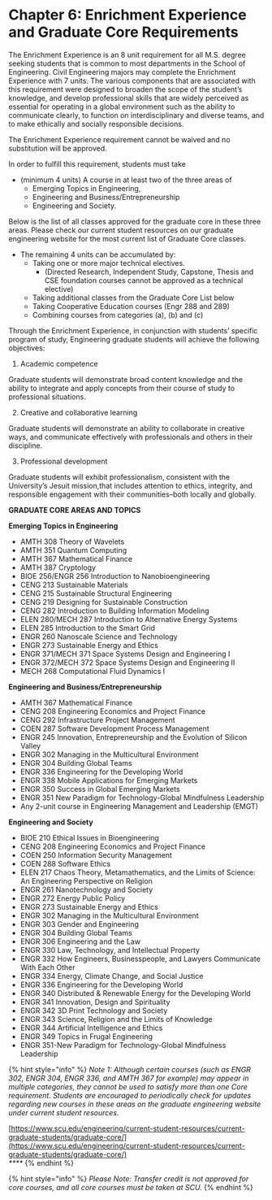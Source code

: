 # Chapter 6: Enrichment Experience and Graduate Core Requirements

The Enrichment Experience is an 8 unit requirement for all M.S. degree seeking students that is common to most departments in the School of Engineering. Civil Engineering majors may complete the Enrichment Experience with 7 units. The various components that are associated with this requirement were designed to broaden the scope of the student’s knowledge, and develop professional skills that are widely perceived as essential for operating in a global environment such as the ability to communicate clearly, to function on interdisciplinary and diverse teams, and to make ethically and socially responsible decisions.

The Enrichment Experience requirement cannot be waived and no substitution will be approved.

In order to fulfill this requirement, students must take

* \(minimum 4 units\) A course in at least two of the three areas of
  * Emerging Topics in Engineering,
  * Engineering and Business/Entrepreneurship
  * Engineering and Society.

Below is the list of all classes approved for the graduate core in these three areas. Please check our current student resources on our graduate engineering website for the most current list of Graduate Core classes.

* The remaining 4 units can be accumulated by:
  * Taking one or more major technical electives.
    * \(Directed Research, Independent Study, Capstone, Thesis and CSE foundation courses cannot be approved as a technical elective\)
  * Taking additional classes from the Graduate Core List below
  * Taking Cooperative Education courses \(Engr 288 and 289\)
  * Combining courses from categories \(a\), \(b\) and \(c\)

Through the Enrichment Experience, in conjunction with students’ specific program of study, Engineering graduate students will achieve the following objectives:

1. Academic competence

Graduate students will demonstrate broad content knowledge and the ability to integrate and apply concepts from their course of study to professional situations.

2. Creative and collaborative learning

Graduate students will demonstrate an ability to collaborate in creative ways, and communicate effectively with professionals and others in their discipline.

3. Professional development

Graduate students will exhibit professionalism, consistent with the University’s Jesuit mission,that includes attention to ethics, integrity, and responsible engagement with their communities–both locally and globally.

**GRADUATE CORE AREAS AND TOPICS**

**Emerging Topics in Engineering**

* AMTH 308 Theory of Wavelets
* AMTH 351 Quantum Computing
* AMTH 367 Mathematical Finance
* AMTH 387 Cryptology
* BIOE 256/ENGR 256 Introduction to Nanobioengineering
* CENG 213 Sustainable Materials
* CENG 215 Sustainable Structural Engineering
* CENG 219 Designing for Sustainable Construction
* CENG 282 Introduction to Building Information Modeling
* ELEN 280/MECH 287 Introduction to Alternative Energy Systems
* ELEN 285 Introduction to the Smart Grid
* ENGR 260 Nanoscale Science and Technology
* ENGR 273 Sustainable Energy and Ethics
* ENGR 371/MECH 371 Space Systems Design and Engineering I
* ENGR 372/MECH 372 Space Systems Design and Engineering II
* MECH 268 Computational Fluid Dynamics I

**Engineering and Business/Entrepreneurship**

* AMTH 367 Mathematical Finance
* CENG 208 Engineering Economics and Project Finance
* CENG 292 Infrastructure Project Management
* COEN 287 Software Development Process Management
* ENGR 245 Innovation, Entrepreneurship and the Evolution of Silicon Valley
* ENGR 302 Managing in the Multicultural Environment
* ENGR 304 Building Global Teams
* ENGR 336 Engineering for the Developing World
* ENGR 338 Mobile Applications for Emerging Markets
* ENGR 350 Success in Global Emerging Markets
* ENGR 351 New Paradigm for Technology-Global Mindfulness Leadership
* Any 2-unit course in Engineering Management and Leadership \(EMGT\)

**Engineering and Society**

* BIOE 210 Ethical Issues in Bioengineering
* CENG 208 Engineering Economics and Project Finance
* COEN 250 Information Security Management
* COEN 288 Software Ethics
* ELEN 217 Chaos Theory, Metamathematics, and the Limits of Science: An Engineering Perspective on Religion
* ENGR 261 Nanotechnology and Society
* ENGR 272 Energy Public Policy
* ENGR 273 Sustainable Energy and Ethics
* ENGR 302 Managing in the Multicultural Environment
* ENGR 303 Gender and Engineering
* ENGR 304 Building Global Teams
* ENGR 306 Engineering and the Law
* ENGR 330 Law, Technology, and Intellectual Property
* ENGR 332 How Engineers, Businesspeople, and Lawyers Communicate With Each Other
* ENGR 334 Energy, Climate Change, and Social Justice
* ENGR 336 Engineering for the Developing World
* ENGR 340 Distributed & Renewable Energy for the Developing World
* ENGR 341 Innovation, Design and Spirituality
* ENGR 342 3D Print Technology and Society
* ENGR 343 Science, Religion and the Limits of Knowledge
* ENGR 344 Artificial Intelligence and Ethics
* ENGR 349 Topics in Frugal Engineering
* ENGR 351-New Paradigm for Technology-Global Mindfulness Leadership

{% hint style="info" %}
_Note 1: Although certain courses \(such as ENGR 302, ENGR 304, ENGR 336, and AMTH 367 for example\) may appear in multiple categories, they cannot be used to satisfy more than one Core requirement. Students are encouraged to periodically check for updates regarding new courses in these areas on the graduate engineering website under current student resources._

[https://www.scu.edu/engineering/current-student-resources/current-graduate-students/graduate-core/](https://www.scu.edu/engineering/current-student-resources/current-graduate-students/graduate-core/)  
_****_
{% endhint %}

{% hint style="info" %}
_Please Note: Transfer credit is not approved for core courses, and all core courses must be taken at SCU._
{% endhint %}

